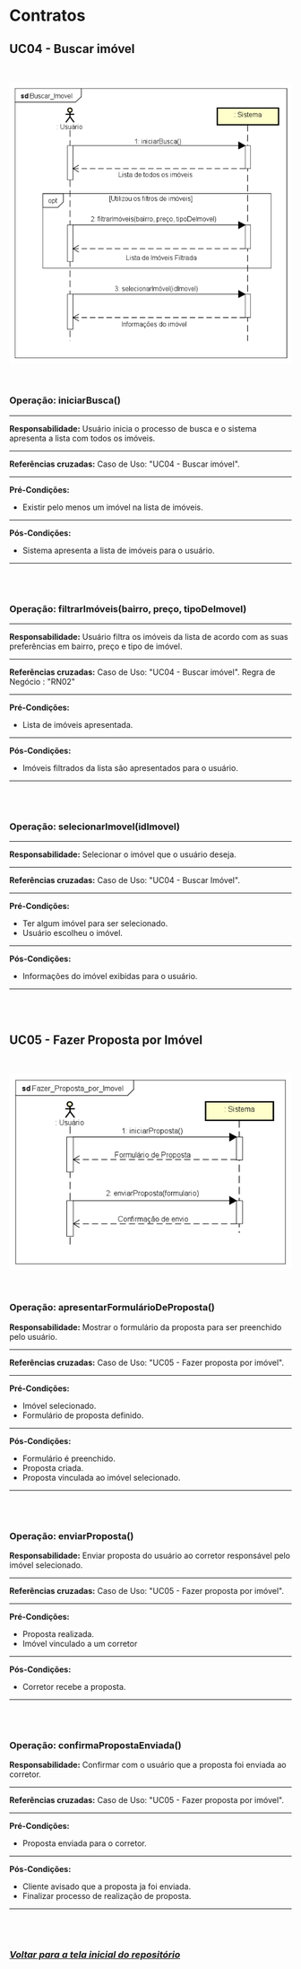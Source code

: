 # **Contratos**

## **UC04 - Buscar imóvel**

</br>

![](./../Diagramas/Diagrama_de_Sequencia/Buscar_Imovel.png)

</br>

### **Operação:** iniciarBusca() 
<hr>

**Responsabilidade:** Usuário inicia o processo de busca e o sistema apresenta a lista com todos os imóveis.
<hr>

**Referências cruzadas:** Caso de Uso: "UC04 - Buscar imóvel".
<hr>

**Pré-Condições:** 
- Existir pelo menos um imóvel na lista de imóveis.
<hr>

**Pós-Condições:** 
- Sistema apresenta a lista de imóveis para o usuário.
<hr>

</br> </br>

### **Operação:** filtrarImóveis(bairro, preço, tipoDeImovel)
<hr>

**Responsabilidade:** Usuário filtra os imóveis da lista de acordo com as suas preferências em bairro, preço e tipo de imóvel.
<hr>

**Referências cruzadas:** Caso de Uso: "UC04 - Buscar imóvel". Regra de Negócio : "RN02"
<hr>

**Pré-Condições:** 
- Lista de imóveis apresentada.
<hr>

**Pós-Condições:** 
- Imóveis filtrados da lista são apresentados para o usuário.
<hr>

</br> </br>

### **Operação:** selecionarImovel(idImovel)
<hr>

**Responsabilidade:** Selecionar o imóvel que o usuário deseja.
<hr>

**Referências cruzadas:** Caso de Uso: "UC04 - Buscar Imóvel".
<hr>

**Pré-Condições:** 
- Ter algum imóvel para ser selecionado.
- Usuário escolheu o imóvel.
<hr>

**Pós-Condições:** 
- Informações do imóvel exibidas para o usuário.
<hr>

</br> </br>

## **UC05 - Fazer Proposta por Imóvel**

</br>

![](./../Diagramas/Diagrama_de_Sequencia/Fazer_Proposta_por_Imovel.png)

</br>

### **Operação:** apresentarFormulárioDeProposta()  

**Responsabilidade:** Mostrar o formulário da proposta para ser preenchido pelo usuário.
<hr>

**Referências cruzadas:** Caso de Uso: "UC05 - Fazer proposta por imóvel".
<hr>

**Pré-Condições:** 
- Imóvel selecionado.
- Formulário de proposta definido.
<hr>

**Pós-Condições:** 
- Formulário é preenchido.
- Proposta criada.
- Proposta vinculada ao imóvel selecionado.
<hr>

</br> </br>

### **Operação:** enviarProposta() 

**Responsabilidade:** Enviar proposta do usuário ao corretor responsável pelo imóvel selecionado.
<hr>

**Referências cruzadas:** Caso de Uso: "UC05 - Fazer proposta por imóvel".
<hr>

**Pré-Condições:** 
- Proposta realizada.
- Imóvel vinculado a um corretor
<hr>

**Pós-Condições:** 
- Corretor recebe a proposta.
<hr>

</br> </br>

### **Operação:** confirmaPropostaEnviada()

**Responsabilidade:** Confirmar com o usuário que a proposta foi enviada ao corretor.
<hr>

**Referências cruzadas:** Caso de Uso: "UC05 - Fazer proposta por imóvel".
<hr>

**Pré-Condições:** 
- Proposta enviada para o corretor.
<hr>

**Pós-Condições:** 
- Cliente avisado que a proposta ja foi enviada.
- Finalizar processo de realização de proposta.
<hr>


<br /><br />

### _[Voltar para a tela inicial do repositório](../../)_
